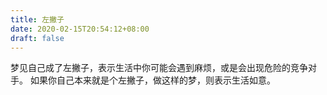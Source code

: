 ```yaml
---
title: 左撇子
date: 2020-02-15T20:54:12+08:00
draft: false
---
```


梦见自己成了左撇子，表示生活中你可能会遇到麻烦，或是会出现危险的竞争对手。
如果你自己本来就是个左撇子，做这样的梦，则表示生活如意。
